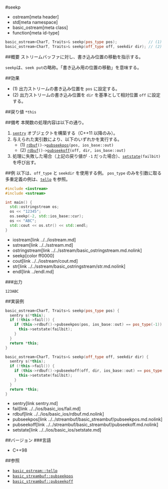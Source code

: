 #seekp
* ostream[meta header]
* std[meta namespace]
* basic_ostream[meta class]
* function[meta id-type]

```cpp
basic_ostream<CharT, Traits>& seekp(pos_type pos);              // (1)
basic_ostream<CharT, Traits>& seekp(off_type off, seekdir dir); // (2)
```

##概要
ストリームバッファに対し、書き込み位置の移動を指示する。

`seekp`は、`seek put`の略称。「書き込み用の位置の移動」を意味する。

##効果

- (1) 出力ストリームの書き込み位置を `pos` に設定する。
- (2) 出力ストリームの書き込み位置を `dir` を基準として相対位置 `off` に設定する。

##戻り値
`*this`

##備考
本関数の処理内容は以下の通り。

1. [`sentry`](sentry.md) オブジェクトを構築する（C++11 以降のみ）。
1. 与えられた実引数により、以下のいずれかを実行する。
    - (1) [`rdbuf`](../../ios/basic_ios/rdbuf.md.nolink)`()->`[`pubseekpos`](../../streambuf/basic_streambuf/pubseekpos.md.nolink)`(pos, ios_base::out)`
    - (2) [`rdbuf`](../../ios/basic_ios/rdbuf.md.nolink)`()->`[`pubseekoff`](../../streambuf/basic_streambuf/pubseekoff.md.nolink)`(off, dir, ios_base::out)`
1. 処理に失敗した場合（上記の戻り値が `-1` だった場合）、[`setstate`](../../ios/basic_ios/setstate.md)`(failbit)`を呼び出す。

##例
以下は、`off_type` と `seekdir` を使用する例。
`pos_type` のみを引数に取る多重定義の例は、[`tellp`](tellp.md) を参照。

```cpp
#include <iostream>
#include <sstream>

int main() {
  std::ostringstream os;
  os << "12345";
  os.seekp(-2, std::ios_base::cur);
  os << "ABC";
  std::cout << os.str() << std::endl;
}
```
* iostream[link ../../iostream.md]
* sstream[link ../../sstream.md]
* ostringstream[link ../../sstream/basic_ostringstream.md.nolink]
* seekp[color ff0000]
* cout[link ../../iostream/cout.md]
* str[link ../../sstream/basic_ostringstream/str.md.nolink]
* endl[link ../endl.md]

###出力
```
123ABC
```

##実装例
```cpp
basic_ostream<CharT, Traits>& seekp(pos_type pos) {
  sentry s(*this);
  if (!this->fail()) {
    if (this->rdbuf()->pubseekpos(pos, ios_base::out) == pos_type(-1)) {
      this->setstate(failbit);
    }
  }
  return *this;
}

basic_ostream<CharT, Traits>& seekp(off_type off, seekdir dir) {
  sentry s(*this);
  if (!this->fail()) {
    if (this->rdbuf()->pubseekoff(off, dir, ios_base::out) == pos_type(-1)) {
      this->setstate(failbit);
    }
  }
  return *this;
}
```
* sentry[link sentry.md]
* fail[link ../../ios/basic_ios/fail.md]
* rdbuf[link ../../ios/basic_ios/rdbuf.md.nolink]
* pubseekpos[link ../../streambuf/basic_streambuf/pubseekpos.md.nolink]
* pubseekoff[link ../../streambuf/basic_streambuf/pubseekoff.md.nolink]
* setstate[link ../../ios/basic_ios/setstate.md]

##バージョン
###言語
- C++98

##参照

- [`basic_ostream::tellp`](tellp.md)
- [`basic_streambuf::pubseekpos`](../../streambuf/basic_streambuf/pubseekpos.md.nolink)
- [`basic_streambuf::pubseekoff`](../../streambuf/basic_streambuf/pubseekoff.md.nolink)
